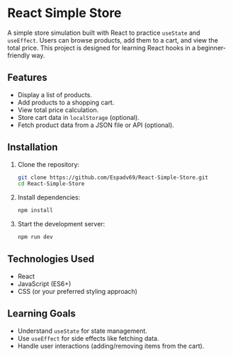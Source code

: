 # React Simple Store

A simple store simulation built with React to practice `useState` and `useEffect`. Users can browse products, add them to a cart, and view the total price. This project is designed for learning React hooks in a beginner-friendly way.

## Features
- Display a list of products.
- Add products to a shopping cart.
- View total price calculation.
- Store cart data in `localStorage` (optional).
- Fetch product data from a JSON file or API (optional).

## Installation

1. Clone the repository:
   ```sh
   git clone https://github.com/Espadv69/React-Simple-Store.git
   cd React-Simple-Store
   ```
2. Install dependencies:
   ```sh
   npm install
   ```
3. Start the development server:
   ```sh
   npm run dev
   ```

## Technologies Used
- React
- JavaScript (ES6+)
- CSS (or your preferred styling approach)

## Learning Goals
- Understand `useState` for state management.
- Use `useEffect` for side effects like fetching data.
- Handle user interactions (adding/removing items from the cart).
